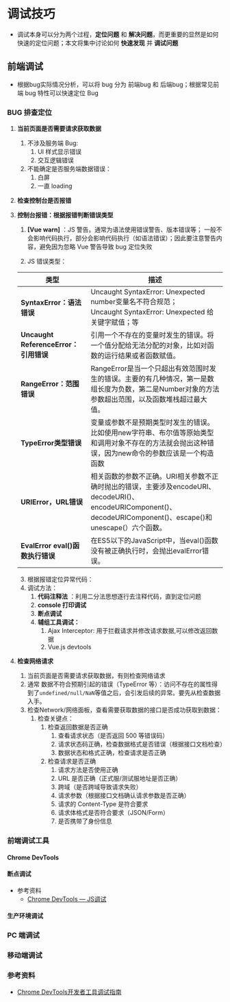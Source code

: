 # 调试技巧

* 调试本身可以分为两个过程，**定位问题** 和 **解决问题**，而更重要的显然是如何快速的定位问题；本文将集中讨论如何 **快速发现** 并 **调试问题**

## 前端调试

* 根据bug实际情况分析，可以将 bug 分为 前端bug 和 后端bug；根据常见前端 bug 特性可以快速定位 Bug

### BUG 排查定位

1. **当前页面是否需要请求获取数据**

   1. 不涉及服务端 Bug:
      1. UI 样式显示错误
      2. 交互逻辑错误
   2. 不能确定是否服务端数据错误：
      1. 白屏
      2. 一直 loading

2. **检查控制台是否报错**

3. **控制台报错：根据报错判断错误类型**

   1.  **[Vue warn]** ：JS 警告。通常为语法使用错误警告、版本错误等； 一般不会影响代码执行，部分会影响代码执行（如语法错误）；因此要注意警告内容，避免因为忽略 Vue 警告导致 bug 定位失败

   2. JS 错误类型：

   | 类型                                  | 描述                                                         |
   | ------------------------------------- | ------------------------------------------------------------ |
   | **SyntaxError：语法错误**             | Uncaught SyntaxError: Unexpected number变量名不符合规范；<br />Uncaught SyntaxError: Unexpected 给关键字赋值；等 |
   | **Uncaught ReferenceError：引用错误** | 引用一个不存在的变量时发生的错误。将一个值分配给无法分配的对象，比如对函数的运行结果或者函数赋值。 |
   | **RangeError：范围错误**              | RangeError是当一个只超出有效范围时发生的错误。主要的有几种情况，第一是数组长度为负数，第二是Number对象的方法参数超出范围，以及函数堆栈超过最大值。 |
   | **TypeError类型错误**                 | 变量或参数不是预期类型时发生的错误。比如使用new字符串、布尔值等原始类型和调用对象不存在的方法就会抛出这种错误，因为new命令的参数应该是一个构造函数 |
   | **URIError，URL错误**                 | 相关函数的参数不正确。URI相关参数不正确时抛出的错误，主要涉及encodeURI、decodeURI()、encodeURIComponent()、decodeURIComponent()、escape()和unescape(）六个函数。 |
   | **EvalError eval()函数执行错误**      | 在ES5以下的JavaScript中，当eval()函数没有被正确执行时，会抛出evalError错误。 |
   
   3.  根据报错定位异常代码：
      1. 调试方法：
         1. **代码注释法** ：利用二分法思想逐行去注释代码，直到定位问题
         2. **console 打印调试**
         3. **断点调试**
         4. **辅组工具调试：**
            1. Ajax Interceptor: 用于拦截请求并修改请求数据,可以修改返回数据
            2. Vue.js devtools
   
4. **检查网络请求**

   1. 当前页面是否需要请求获取数据，有则检查网络请求
   2. 通常 数据不符合预期引起的错误（TypeError 等）：访问不存在的属性得到了`undefined/null/NaN`等值之后，会引发后续的异常。要先从检查数据入手。
   3. 检查Network/网络面板，查看需要获取数据的接口是否成功获取到数据：
      1. 检查关键点：
         1. 检查返回数据是否正确
            1. 查看请求状态（是否返回 500 等错误码）
            2. 请求状态码正确，检查数据格式是否错误（根据接口文档检查）
            3. 数据状态和格式正确，检查请求是否正确
         2. 检查请求是否正确
            1. 请求方法是否使用正确
            2. URL 是否正确（正式服/测试服地址是否正确）
            3. 跨域（是否跨域导致请求失败）
            4. 请求参数（根据接口文档确认请求参数是否正确）
            5. 请求的 Content-Type 是符合要求
            6. 请求体格式是否符合要求（JSON/Form）
            7. 是否携带了身份信息

### 前端调试工具



#### Chrome DevTools



####  断点调试

* 参考资料
  * [Chrome DevTools — JS调试](https://segmentfault.com/a/1190000008396389)

#### 生产环境调试



### PC 端调试

### 移动端调试





### 参考资料

* [Chrome DevTools开发者工具调试指南](https://www.imooc.com/learn/1164/)
